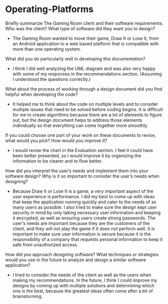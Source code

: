 # Operating-Platforms

Briefly summarize The Gaming Room client and their software requirements. Who was the client? What type of software did they want you to design?
  - The Gaming Room wanted to move their game, Draw It or Lose It, from an Android application to a web based platform that is compatible with more than one operating 
	system.

What did you do particularly well in developing this documentation?
  - I think I did well analyzing the UML diagram and was also very happy with some of my responses in the recommendations section. 
  (Assuming I understood the questions correctly.) 

What about the process of working through a design document did you find helpful when developing the code?
  - It helped me to think about the code on multiple levels and to consider multiple issues that need to be solved before coding begins. 
  It is difficult for me to create algorithms because there are a lot of elements to figure out, but the design document helps to address those elements individually
  so that everything can come together more smoothly.

If you could choose one part of your work on these documents to revise, what would you pick? How would you improve it?
  - I would revise the chart in the Evaluation section. I feel it could have been better presented, so I would improve it by organizing the information 
  to be clearer and to flow better.

How did you interpret the user’s needs and implement them into your software design? Why is it so important to consider the user’s needs when designing?
  - Because Draw It or Lose It is a game, a very important aspect of the user experience is performance. I did my best to come up with ideas that
  keep the application running quickly and cater to the needs of as many users as possible. I also tried to make sure the design kept user security in mind
  by only taking necessary user information and keeping it encrypted, as well as ensuring users create strong passwords. The user's needs are important 
  because they are the customers of the client, and they will not play the game if it does not perform well. It is important to make sure user information 
  is secure because it is the responsibility of a company that requests personal information to keep it safe from unauthorized access.

How did you approach designing software? What techniques or strategies would you use in the future to analyze and design a similar software application?
  - I tried to consider the needs of the client as well as the users when making my recommendations. In the future, I think I could improve my designs by 
  coming up with multiple solutions and determining which one is the best, because the greatest ideas often come after a bit of brainstorming.
